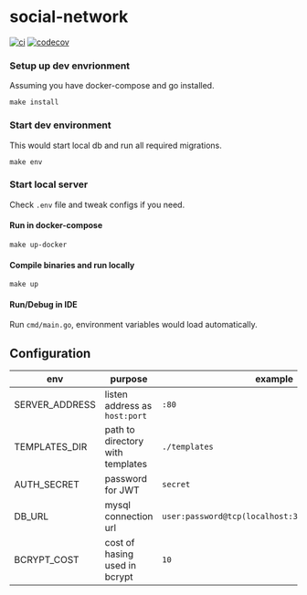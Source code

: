 # social-network
[![ci](https://github.com/vvkh/social-network/actions/workflows/ci.yml/badge.svg)](https://github.com/vvkh/social-network/actions/workflows/ci.yml)
[![codecov](https://codecov.io/gh/vvkh/social-network/branch/main/graph/badge.svg?token=Z1O17LP4FF)](https://codecov.io/gh/vvkh/social-network)

### Setup up dev envrionment
Assuming you have docker-compose and go installed.
```
make install
```

### Start dev environment
This would start local db and run all required migrations.
```
make env
```

### Start local server
Check `.env` file and tweak configs if you need.
#### Run in docker-compose
```
make up-docker
```

#### Compile binaries and run locally
```
make up
```

#### Run/Debug in IDE
Run `cmd/main.go`, environment variables would load automatically.

## Configuration
| env | purpose | example | 
| --- | ------- | ------ |
| SERVER_ADDRESS | listen address as `host:port` | `:80` | 
| TEMPLATES_DIR | path to directory with templates| `./templates` | 
| AUTH_SECRET | password for JWT | `secret` | 
| DB_URL | mysql connection url | `user:password@tcp(localhost:3306)/social_network` |
| BCRYPT_COST | cost of hasing used in bcrypt | `10` |